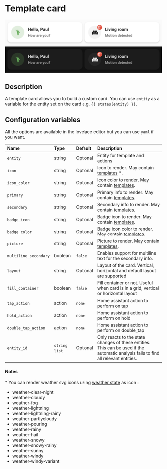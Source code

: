 # Template card

![Template light](../images/template-light.png)
![Template dark](../images/template-dark.png)

## Description

A template card allows you to build a custom card. You can use `entity` as a variable for the entity set on the card e.g. `{{ states(entity) }}`.

## Configuration variables

All the options are available in the lovelace editor but you can use `yaml` if you want.

| Name                  | Type            | Default  | Description                                                                                                                         |
| :-------------------- | :-------------- | :------- | :---------------------------------------------------------------------------------------------------------------------------------- |
| `entity`              | string          | Optional | Entity for template and actions                                                                                                     |
| `icon`                | string          | Optional | Icon to render. May contain [templates](https://www.vioneta.com/docs/configuration/templating/) \*.                           |
| `icon_color`          | string          | Optional | Icon color to render. May contain [templates](https://www.vioneta.com/docs/configuration/templating/).                        |
| `primary`             | string          | Optional | Primary info to render. May contain [templates](https://www.vioneta.com/docs/configuration/templating/).                      |
| `secondary`           | string          | Optional | Secondary info to render. May contain [templates](https://www.vioneta.com/docs/configuration/templating/).                    |
| `badge_icon`          | string          | Optional | Badge icon to render. May contain [templates](https://www.vioneta.com/docs/configuration/templating/).                        |
| `badge_color`         | string          | Optional | Badge icon color to render. May contain [templates](https://www.vioneta.com/docs/configuration/templating/).                  |
| `picture`             | string          | Optional | Picture to render. May contain [templates](https://www.vioneta.com/docs/configuration/templating/).                           |
| `multiline_secondary` | boolean         | `false`  | Enables support for multiline text for the secondary info.                                                                          |
| `layout`              | string          | Optional | Layout of the card. Vertical, horizontal and default layout are supported                                                           |
| `fill_container`      | boolean         | `false`  | Fill container or not. Useful when card is in a grid, vertical or horizontal layout                                                 |
| `tap_action`          | action          | `none`   | Home assistant action to perform on tap                                                                                             |
| `hold_action`         | action          | `none`   | Home assistant action to perform on hold                                                                                            |
| `double_tap_action`   | action          | `none`   | Home assistant action to perform on double_tap                                                                                      |
| `entity_id`           | `string` `list` | Optional | Only reacts to the state changes of these entities. This can be used if the automatic analysis fails to find all relevant entities. |

#### Notes

\* You can render weather svg icons using [weather state](https://developers.vioneta.com/docs/core/entity/weather/#recommended-values-for-state-and-condition) as icon :

- weather-clear-night
- weather-cloudy
- weather-fog
- weather-lightning
- weather-lightning-rainy
- weather-partlycloudy
- weather-pouring
- weather-rainy
- weather-hail
- weather-snowy
- weather-snowy-rainy
- weather-sunny
- weather-windy
- weather-windy-variant
